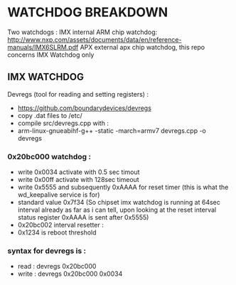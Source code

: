 # WATCHDOG BREAKDOWN
Two watchdogs :
IMX internal ARM chip watchdog:
http://www.nxp.com/assets/documents/data/en/reference-manuals/IMX6SLRM.pdf
APX external apx chip watchdog, this repo concerns IMX Watchdog only

## IMX WATCHDOG
Devregs (tool for reading and setting registers) :
 * https://github.com/boundarydevices/devregs
 * copy .dat files to /etc/
 * compile src/devregs.cpp with :
 * arm-linux-gnueabihf-g++ -static -march=armv7 devregs.cpp -o devregs

### 0x20bc000 watchdog :
 * write 0x0034 activate with 0.5 sec timout
 * write 0x00ff  activate with 128sec timeout
 * write 0x5555 and subsequently 0xAAAA for reset timer (this is what the wd_keepalive service is for)
 * standard value 0x7f34 (So chipset imx watchdog is running at 64sec interval already as far as i can tell, upon looking at the reset interval status register 0xAAAA is sent after 0x5555)
 * 0x20bc002 interval resetter :
 * 0x1234 is reboot threshold 

### syntax for devregs is :
 * read : devregs 0x20bc000
 * write : devregs 0x20bc000 0x0034
